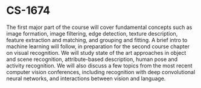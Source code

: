 # CS-1674

The first major part of the course will cover fundamental concepts such as image formation, image filtering, edge detection, texture description, feature extraction and matching, and grouping and fitting. A brief intro to machine learning will follow, in preparation for the second course chapter on visual recognition. We will study state of the art approaches in object and scene recognition, attribute-based description, human pose and activity recognition. We will also discuss a few topics from the most recent computer vision conferences, including recognition with deep convolutional neural networks, and interactions between vision and language. 
